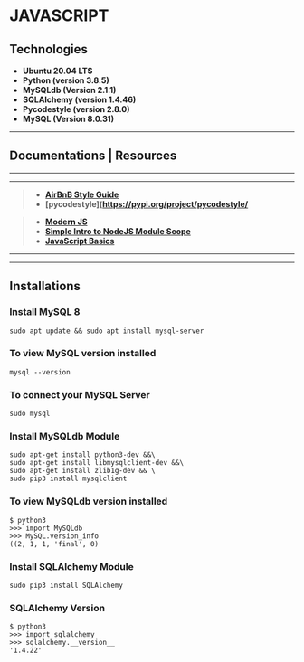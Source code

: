 # JAVASCRIPT

## Technologies

* **Ubuntu 20.04 LTS**
* **Python (version 3.8.5)**
* **MySQLdb (Version 2.1.1)**
* **SQLAlchemy (version 1.4.46)**
* **Pycodestyle (version 2.8.0)**
* **MySQL (Version 8.0.31)**
  
---

## Documentations | Resources

---
---
>
>* **[AirBnB Style Guide](https://github.com/airbnb/javascript)**
>* **[pycodestyle](https://pypi.org/project/pycodestyle/**

>* **[Modern JS](https://github.com/mbeaudru/modern-js-cheatsheet)**
>* **[Simple Intro to NodeJS Module Scope](http://51elliot.blogspot.com/2012/01/simple-intro-to-nodejs-module-scope.html)**
>* **[JavaScript Basics](https://developer.mozilla.org/en-US/docs/Learn/Getting_started_with_the_web/JavaScript_basics)**
>
>
---
---

## Installations

### Install MySQL 8

    sudo apt update && sudo apt install mysql-server

### To view MySQL version installed

    mysql --version

### To connect your MySQL Server

    sudo mysql

### Install MySQLdb Module

    sudo apt-get install python3-dev &&\
    sudo apt-get install libmysqlclient-dev &&\ 
    sudo apt-get install zlib1g-dev && \
    sudo pip3 install mysqlclient

### To view MySQLdb version installed

    $ python3
    >>> import MySQLdb
    >>> MySQL.version_info
    ((2, 1, 1, 'final', 0)

### Install SQLAlchemy Module

    sudo pip3 install SQLAlchemy

### SQLAlchemy Version

    $ python3
    >>> import sqlalchemy
    >>> sqlalchemy.__version__
    '1.4.22'

